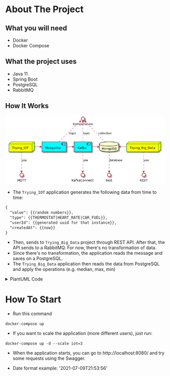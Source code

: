 # About The Project

## What you will need

* Docker
* Docker Compose

## What the project uses

* Java 11
* Spring Boot
* PostgreSQL
* RabbitMQ

## How It Works

![Architecture](architecture.png)

* The `Trying_IOT` application generates the following data from time to time:

```
{
  "value": {{random numbers}},
  "type": {{THERMOSTAT|HEART_RATE|CAR_FUEL}},
  "userId": {{generated uuid for that instance}},
  "createdAt": {{now}}
}
```

* Then, sends to `Trying_Big_Data` project through REST API. After that, the API sends to a RabbitMQ. For now, there's no transformation of data.
* Since there's no transformation, the application reads the message and saves on a PostgreSQL.
* The `Trying_Big_Data` application then reads the data from PostgreSQL and apply the operations (e.g. median, max, min)

<details>
<summary>PlantUML Code</summary>

```
@startuml
database MongoDB
node Trying_IOT
node Trying_Big_Data

Trying_IOT -> Trying_Big_Data
Trying_Big_Data -> [RabbitMQ]
[RabbitMQ] -> Trying_Big_Data
Trying_Big_Data -> [PostgreSQL]
Trying_Big_Data ..> REST : use

skinparam node {
    borderColor Green
    backgroundColor Yellow
    backgroundColor<<shared node>> Magenta
}

skinparam component {
    backgroundColor Aqua
}
@enduml
```

</details>

# How To Start

* Run this command

`docker-compose up`

* If you want to scale the application (more different users), just run:

`docker-compose up -d --scale iot=3`

* When the application starts, you can go to http://localhost:8080/ and try some requests using the Swagger.

* Date format example: '2021-07-09T21:53:56'